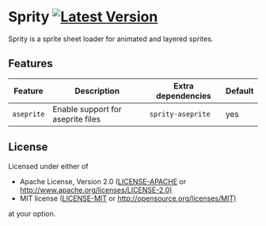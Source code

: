 # Sprity [![Latest Version](https://img.shields.io/crates/v/sprity.svg)](https://crates.io/crates/sprity)

Sprity is a sprite sheet loader for animated and layered sprites.

## Features

| Feature    | Description                       | Extra dependencies | Default |
| ---------- | --------------------------------- | ------------------ | ------- |
| `aseprite` | Enable support for aseprite files | `sprity-aseprite`  | yes     |

## License

Licensed under either of

- Apache License, Version 2.0 ([LICENSE-APACHE](LICENSE-APACHE) or <http://www.apache.org/licenses/LICENSE-2.0)>
- MIT license ([LICENSE-MIT](LICENSE-MIT) or <http://opensource.org/licenses/MIT)>

at your option.
